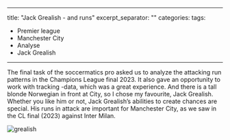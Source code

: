 
---
title: "Jack Grealish - and runs"
excerpt_separator: "<!--more-->"
categories:
tags:
  - Premier league
  - Manchester City
  - Analyse
  - Jack Grealish
---


The final task of the soccermatics pro asked us to analyze the attacking run patterns in the Champions League final 2023. It also gave an opportunity to work with tracking -data, which was a great experience. And there is a tall blonde Norwegian in front at City, so I chose my favourite, Jack Grealish.  
Whether you like him or not, Jack Grealish’s abilities to create chances are special. His runs in attack are important for Manchester City, as we saw in the CL final (2023) against Inter Milan. 

![grealish]("C:\Users\henri\Desktop\git1.jpg")
